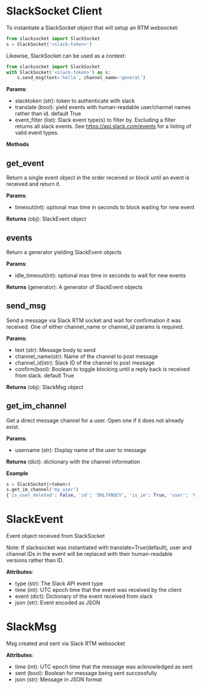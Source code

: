 # SlackSocket Client

To instantiate a SlackSocket object that will setup an RTM websocket:

```python
from slacksocket import SlackSocket
s = SlackSocket('<slack-token>')
```

Likewise, SlackSocket can be used as a context:
```python
from slacksocket import SlackSocket
with SlackSocket('<slack-token>') as s:
    s.send_msg(text='hello', channel_name='general')
```

**Params**:

* slacktoken (str): token to authenticate with slack
* translate (bool): yield events with human-readable user/channel names rather than id. default True
* event_filter (list): Slack event type(s) to filter by. Excluding a filter returns all slack events. See https://api.slack.com/events for a listing of valid event types.

**Methods**

## get_event

Return a single event object in the order received or block until an event is received and return it.

**Params**:

* timeout(int): optional max time in seconds to block waiting for new event

**Returns** (obj): SlackEvent object

## events

Return a generator yielding SlackEvent objects

**Params**:

* idle_timeout(int): optional max time in seconds to wait for new events

**Returns** (generator): A generator of SlackEvent objects

## send_msg

Send a message via Slack RTM socket and wait for confirmation it was received. One of either channel_name or channel_id params is required.

**Params**:

* text (str): Message body to send
* channel_name(str): Name of the channel to post message
* channel_id(str): Slack ID of the channel to post message
* confirm(bool): Boolean to toggle blocking until a reply back is received from slack. default True 

**Returns** (obj): SlackMsg object

## get_im_channel

Get a direct message channel for a user. Open one if it does not already exist.

**Params**:

* username (str): Display name of the user to message

**Returns** (dict): dictionary with the channel information

**Example**
```python
s = SlackSocket(<token>)
s.get_im_channel('my_user')
{'is_user_deleted': False, 'id': 'D0L7XNQCV', 'is_im': True, 'user': 'U071Y0CSZ', 'created': 1454542620}
```

# SlackEvent

Event object received from SlackSocket

Note: If slacksocket was instantiated with translate=True(default), user and channel IDs in the event will be replaced with their human-readable versions rather than ID. 

**Attributes**:

* type (str): The Slack API event type
* time (int): UTC epoch time that the event was received by the client
* event (dict): Dictionary of the event received from slack
* json (str): Event encoded as JSON

# SlackMsg

Msg created and sent via Slack RTM websocket

**Attributes**:

* time (int): UTC epoch time that the message was acknowledged as sent
* sent (bool): Boolean for message being sent successfully
* json (str): Message in JSON format
